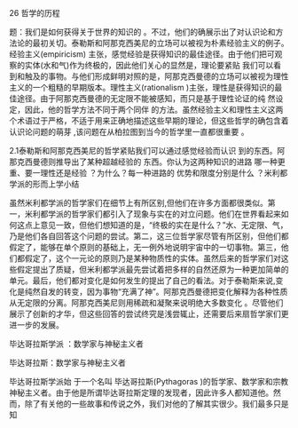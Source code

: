26 哲学的历程

题：我们是如何获得关于世界的知识的 。不过，他们的确展示出了对认识论和方法论的最初关切。泰勒斯和阿那克西美尼的立场可以被视为朴素经验主义的例子。经验主义(empiricism) 主张，感觉经验是获得知识的最佳途径。由于他们把可观察的实体(水和气)作为终极的，因此他们关心的显然是，理论要紧贴 我们可以看到和触及的事物。与他们形成鲜明对照的是，阿那克西曼德的立场可以被视为理性主义的一个粗糙的早期版本。理性主义(rationalism )主张，理性是获得知识的最佳途径。由于阿那克西曼德的无定限不能被感知，而只是基于理性论证的纯 然设定，因此，他的哲学方法不同于两个同伴 的方法。虽然经验主义和理性主义这两个术语过于严格，不适于用来正确地描述这些早期的理论，但这些哲学的确包含着认识论问题的萌芽 ,该问题在从柏拉图到当今的哲学里一直都很重要 。

2.1泰勒斯和阿那克西美尼的哲学紧贴我们可以通过感觉经验而认识 到的东西。阿那克西曼德则推导出了某种超越经验的 东西。你认为这两种知识的进路 哪一种更重、要一理性还是经验 ？为什么？每一种进路的 优势和限度分别是什么 ？米利都学派的形而上学小结

虽然米利都学派的哲学家们在细节上有所区别,但他们在许多方面都很类似。第一，米利都学派的哲学家们都引入了现象与实在的对立问题。他们在世界看起来如何这点上意见一致，但他们想知道的是，“终极的实在是什么？”水、无定限、气，乃是他们各自回答这个问题的尝试。第二，这三位哲学家尽管有所区别，但他们都假定了，能够在单个原则的基础上，无一例外地说明宇宙中的一切事物。第三，他们都假定了，这个一元论的原则乃是某种物质性的实体。虽然后来的哲学家们对这些假定提出了质疑，但米利都学派最先尝试着把多样的自然还原为一种更加简单的单元。最后，他们都对变化是如何发生的提出了自己的看法。对于泰勒斯来说,变化是纯然自发的转变，因为事物“充满了神”。阿那克西曼德把变化解释为各种性质从无定限的分离。阿那克西美尼则用稀疏和凝聚来说明绝大多数变化 。尽管他们展示了创新的才华，但这些回答的尝试终究是浅尝辄止，还需要后来扇哲学家们更进一步的发展。

毕达哥拉斯学派 ：数学家与神秘主义者

毕达哥拉斯：数学家与神秘主义者

毕达哥拉斯学派始 于一个名叫 毕达哥拉斯(Pythagoras  )的哲学家、数学家和宗教神秘主义者。由于他是所谓毕达哥拉斯定理的发现者，因此许多人都知道他。然而，除了有关他的一些故事和传说之外，我们对他的了解其实很少。我们最多只是知